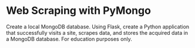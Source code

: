 # Web Scraping with PyMongo

Create a local MongoDB database. Using Flask, create a Python application that successfully visits a site, scrapes data, and stores the acquired data in a MongoDB database. For education purposes only.
